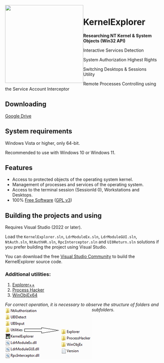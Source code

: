 <img align="left" src="https://raw.githubusercontent.com/LunarResearch/KernelExplorer/main/KernelExplorer/KernelExplorer/Fsociety.ico" width="256" height="256">

#  KernelExplorer

**Researching NT Kernel & System Objects (Win32 API)**

Interactive Services Detection

System Authorization Highest Rights

Switching Desktops & Sessions Utility

Remote Processes Controlling using the Service Account Interceptor

## Downloading

[Google Drive](https://drive.google.com/drive/folders/1GlQJTfRSdYs_pRMnrmkJeqlgupmfiHia)

## System requirements

Windows Vista or higher, only 64-bit.

Recommended to use with Windows 10 or Windows 11.

## Features

* Access to protected objects of the operating system kernel.
* Management of processes and services of the operating system.
* Access to the terminal session (SessionId 0), Workstations and Desktops.
* 100% [Free Software](https://www.gnu.org/philosophy/free-sw.en.html) ([GPL v3](https://www.gnu.org/licenses/gpl-3.0.en.html))


## Building the projects and using

Requires Visual Studio (2022 or later).

Load the `KernelExplorer.sln`, `LdrModuleEx.sln`, `LdrModuleGUI.sln`, `NtAuth.sln`, `NtAuthHR.sln`, `RpcInterceptor.sln` and `UI0Return.sln` solutions if you prefer building the project using Visual Studio.

You can download the free [Visual Studio Community](https://www.visualstudio.com/vs/community/) to build the KernelExplorer source code.

### Additional utilities:
1. [Explorer++](https://github.com/derceg/explorerplusplus)
2. [Process Hacker](https://github.com/processhacker/processhacker)
3. [WinObjEx64](https://github.com/hfiref0x/WinObjEx64)

*For correct operation, it is necessary to observe the structure of folders and subfolders.*
<img align="left" src="https://raw.githubusercontent.com/LunarResearch/KernelExplorer/main/folder_struct.png" width="284" height="170">
